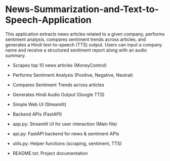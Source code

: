 # News-Summarization-and-Text-to-Speech-Application
This application extracts news articles related to a given company, performs sentiment analysis, compares sentiment trends across articles, and generates a Hindi text-to-speech (TTS) output. Users can input a company name and receive a structured sentiment report along with an audio summary.


* Scrapes top 10 news articles (MoneyControl)
* Performs Sentiment Analysis (Positive, Negative, Neutral)
* Compares Sentiment Trends across articles
* Generates Hindi Audio Output (Google TTS)
* Simple Web UI (Streamlit)
* Backend APIs (FastAPI)

* app.py: Streamlit UI for user interaction (Main file)
* api.py: FastAPI backend for news & sentiment APIs
* utils.py: Helper functions (scraping, sentiment, TTS)
* README.txt: Project documentation
